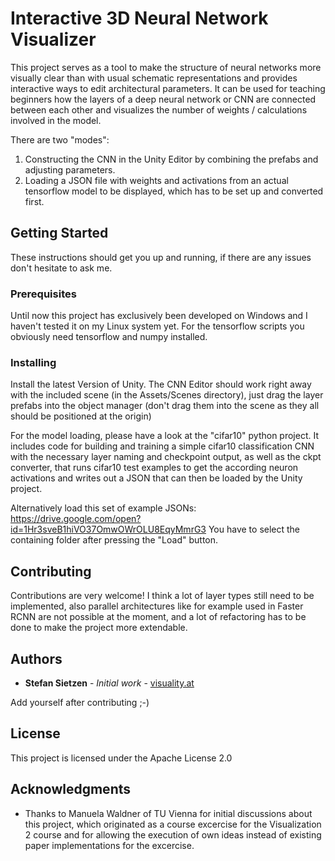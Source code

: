 
# Interactive 3D Neural Network Visualizer

This project serves as a tool to make the structure of neural networks more visually clear than with usual schematic representations and provides interactive ways to edit architectural parameters. It can be used for teaching beginners how the layers of a deep neural network or CNN are connected between each other and visualizes the number of weights / calculations involved in the model.

There are two "modes":
1. Constructing the CNN in the Unity Editor by combining the prefabs and adjusting parameters.
2. Loading a  JSON file with weights and activations from an actual tensorflow model to be displayed, which has to be set up and converted first.

## Getting Started

These instructions should get you up and running, if there are any issues don't hesitate to ask me.

### Prerequisites
Until now this project has exclusively been developed on Windows and I haven't tested it on my Linux system yet.
For the tensorflow scripts you obviously need tensorflow and numpy installed.

### Installing

Install the latest Version of Unity.
The CNN Editor should work right away with the included scene (in the Assets/Scenes directory), just drag the layer prefabs into the object manager (don't drag them into the scene as they all should be positioned at the origin)

For the model loading, please have a look at the "cifar10" python project. It includes code for building and training a simple cifar10 classification CNN with the necessary layer naming and checkpoint output, as well as the ckpt converter, that runs cifar10 test examples to get the according neuron activations and writes out a JSON that can then be loaded by the Unity project.

Alternatively load this set of example JSONs: https://drive.google.com/open?id=1Hr3sveB1hiVO37OmwOWrOLU8EqyMmrG3
You have to select the containing folder after pressing the "Load" button.

## Contributing

Contributions are very welcome! I think a lot of layer types still need to be implemented, also parallel architectures like for example used in Faster RCNN are not possible at the moment, and a lot of refactoring has to be done to make the project more extendable.


## Authors

* **Stefan Sietzen** - *Initial work* - [visuality.at](http://visuality.at)

Add yourself  after contributing ;-)

## License

This project is licensed under the Apache License 2.0

## Acknowledgments

* Thanks to Manuela Waldner of TU Vienna for initial discussions about this project, which originated as a course excercise for the Visualization 2 course and for allowing the execution of own ideas instead of existing paper implementations for the excercise.
